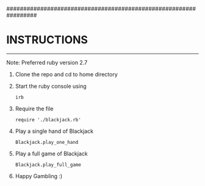

#################################################################


# INSTRUCTIONS

----------------------------------------------------------------

Note: Preferred ruby version 2.7

1. Clone the repo and cd to home directory
2. Start the ruby console using 

    `irb`
 
3. Require the file

    `require './blackjack.rb'`

4. Play a single hand of Blackjack

    `Blackjack.play_one_hand`

5. Play a full game of Blackjack

    `Blackjack.play_full_game`
   
6. Happy Gambling :)
